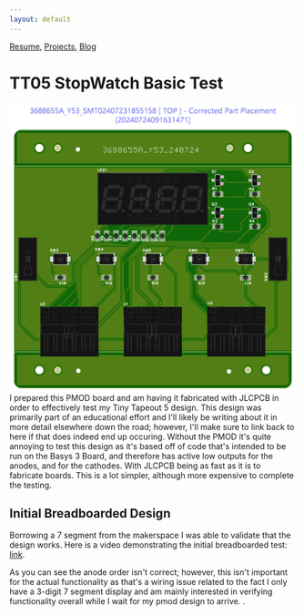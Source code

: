 ```yaml
---
layout: default
---
```

[Resume](..\..\resume), [Projects](..\..\projects), [Blog](..\..\blog)

# TT05 StopWatch Basic Test

![PMOD Stopwatch Board](PMOD_Board.png)
I prepared this PMOD board and am having it fabricated with JLCPCB in order to effectively test my Tiny Tapeout 5 design. This design was primarily part of an educational effort and I'll likely be writing about it in more detail elsewhere down the road; however, I'll make sure to link back to here if that does indeed end up occuring. Without the PMOD it's quite annoying to test this design as it's based off of code that's intended to be run on the Basys 3 Board, and therefore has active low outputs for the anodes, and for the cathodes. With JLCPCB being as fast as it is to fabricate boards. This is a lot simpler, although more expensive to complete the testing. 

## Initial Breadboarded Design
Borrowing a 7 segment from the makerspace I was able to validate that the design works.
Here is a video demonstrating the initial breadboarded test: [link](https://youtu.be/YOzGE1vvptc). 

As you can see the anode order isn't correct; however, this isn't important for the actual functionality as that's a wiring issue related to the fact I only have a 3-digit 7 segment display and am mainly interested in verifying functionality overall while I wait for my pmod design to arrive. . 